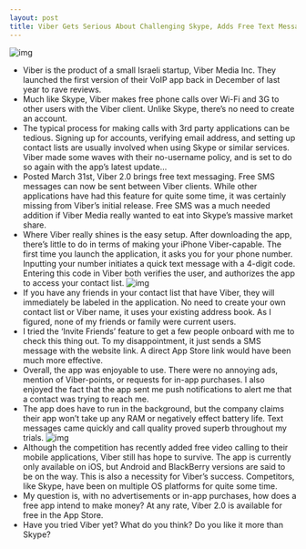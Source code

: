 ```yaml
---
layout: post
title: Viber Gets Serious About Challenging Skype, Adds Free Text Messaging
---
```

![img](http://media.idownloadblog.com/wp-content/uploads/2011/04/photo.png)
* Viber is the product of a small Israeli startup, Viber Media Inc. They launched the first version of their VoIP app back in December of last year to rave reviews.
* Much like Skype, Viber makes free phone calls over Wi-Fi and 3G to other users with the Viber client. Unlike Skype, there’s no need to create an account.
* The typical process for making calls with 3rd party applications can be tedious. Signing up for accounts, verifying email address, and setting up contact lists are usually involved when using Skype or similar services. Viber made some waves with their no-username policy, and is set to do so again with the app’s latest update…
* Posted March 31st, Viber 2.0 brings free text messaging. Free SMS messages can now be sent between Viber clients. While other applications have had this feature for quite some time, it was certainly missing from Viber’s initial release. Free SMS was a much needed addition if Viber Media really wanted to eat into Skype’s massive market share.
* Where Viber really shines is the easy setup. After downloading the app, there’s little to do in terms of making your iPhone Viber-capable. The first time you launch the application, it asks you for your phone number. Inputting your number initiates a quick text message with a 4-digit code. Entering this code in Viber both verifies the user, and authorizes the app to access your contact list.
![img](http://media.idownloadblog.com/wp-content/uploads/2011/04/viber-keypad.png)
* If you have any friends in your contact list that have Viber, they will immediately be labeled in the application. No need to create your own contact list or Viber name, it uses your existing address book. As I figured, none of my friends or family were current users.
* I tried the ‘Invite Friends’ feature to get a few people onboard with me to check this thing out. To my disappointment, it just sends a SMS message with the website link. A direct App Store link would have been much more effective.
* Overall, the app was enjoyable to use. There were no annoying ads, mention of Viber-points, or requests for in-app purchases. I also enjoyed the fact that the app sent me push notifications to alert me that a contact was trying to reach me.
* The app does have to run in the background, but the company claims their app won’t take up any RAM or negatively effect battery life. Text messages came quickly and call quality proved superb throughout my trials.
![img](http://media.idownloadblog.com/wp-content/uploads/2011/04/Viber-notification.png)
* Although the competition has recently added free video calling to their mobile applications, Viber still has hope to survive. The app is currently only available on iOS, but Android and BlackBerry versions are said to be on the way. This is also a necessity for Viber’s success. Competitors, like Skype, have been on multiple OS platforms for quite some time.
* My question is, with no advertisements or in-app purchases, how does a free app intend to make money? At any rate, Viber 2.0 is available for free in the App Store.
* Have you tried Viber yet? What do you think? Do you like it more than Skype?

